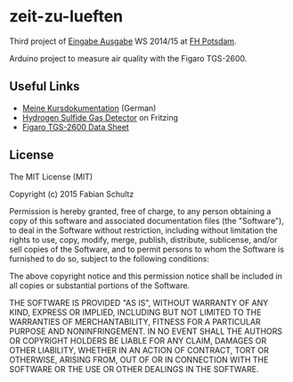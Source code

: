 # zeit-zu-lueften
Third project of [Eingabe Ausgabe](https://incom.org/workspace/5478) WS 2014/15 at [FH Potsdam](http://www.fh-potsdam.de/).

Arduino project to measure air quality with the Figaro TGS-2600.

## Useful Links
- [Meine Kursdokumentation](https://medium.com/@fschultz_/dokumentation-eingabe-ausgabe-67eccf067f41#7dfa) (German)
- [Hydrogen Sulfide Gas Detector](http://fritzing.org/projects/hydrogen-sulfide-gas-detector-sewer-gas/) on Fritzing
- [Figaro TGS-2600 Data Sheet](http://www.figaro.co.jp/en/product/docs/tgs2600_product_information_rev02.pdf)

## License
The MIT License (MIT)

Copyright (c) 2015 Fabian Schultz

Permission is hereby granted, free of charge, to any person obtaining a copy
of this software and associated documentation files (the "Software"), to deal
in the Software without restriction, including without limitation the rights
to use, copy, modify, merge, publish, distribute, sublicense, and/or sell
copies of the Software, and to permit persons to whom the Software is
furnished to do so, subject to the following conditions:

The above copyright notice and this permission notice shall be included in all
copies or substantial portions of the Software.

THE SOFTWARE IS PROVIDED "AS IS", WITHOUT WARRANTY OF ANY KIND, EXPRESS OR
IMPLIED, INCLUDING BUT NOT LIMITED TO THE WARRANTIES OF MERCHANTABILITY,
FITNESS FOR A PARTICULAR PURPOSE AND NONINFRINGEMENT. IN NO EVENT SHALL THE
AUTHORS OR COPYRIGHT HOLDERS BE LIABLE FOR ANY CLAIM, DAMAGES OR OTHER
LIABILITY, WHETHER IN AN ACTION OF CONTRACT, TORT OR OTHERWISE, ARISING FROM,
OUT OF OR IN CONNECTION WITH THE SOFTWARE OR THE USE OR OTHER DEALINGS IN THE
SOFTWARE.